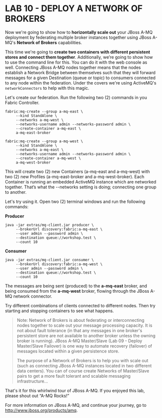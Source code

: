 # LAB 10 - DEPLOY A NETWORK OF BROKERS

Now we're going to show how to **horizontally scale out** your JBoss A-MQ deployment by federating multiple broker instances together using JBoss A-MQ's **Network of Brokers** capabilities. 

This time we're going to **create two containers with different persistent stores and connect them together**. Additionally, we’re going to show how to use the command line for this. You can do it with the web console as well. Connecting JBoss A-MQ nodes together means that the nodes establish a Network Bridge between themselves such that they will forward messages for a given Destination (queue or topic) to consumers connected to any node within the federation. Under the covers we're using ActiveMQ's `networkConnectors` to help with this magic.

Let's create our federation. Run the following two (2) commands in you Fabric Controller.

```
fabric:mq-create --group a-mq-east \
     --kind StandAlone \
     --networks a-mq-west \
     --networks-username admin --networks-password admin \
     --create-container a-mq-east \
     a-mq-east-broker
```

```
fabric:mq-create --group a-mq-west \
     --kind StandAlone \
     --networks a-mq-east \
     --networks-username admin --networks-password admin \
     --create-container a-mq-west \
     a-mq-west-broker
```


This will create two (2) new Containers (a-mq-east and a-mq-west) with two (2) new Profiles (a-mq-east-broker and a-mq-west-broker). Each Container is running an embedded ActiveMQ instance which are networked together. That’s what the --networks setting is doing; connecting one group to another.

Let's try using it. Open two (2) terminal windows and run the following commands:

**Producer**
```
java -jar extras/mq-client.jar producer \
     --brokerUrl discovery:fabric:a-mq-east \
     --user admin --password admin \
     --destination queue://workshop.test \
     --count 10
```

**Consumer**
```
java -jar extras/mq-client.jar consumer \
     --brokerUrl discovery:fabric:a-mq-west \
     --user admin --password admin \
     --destination queue://workshop.test \
     --count 10
```


The messages are being sent (produced) to the **a-mq-east** broker, and being consumed from the **a-mq-west** broker, flowing through the JBoss A-MQ network connector.

Try different combinations of clients connected to different nodes. Then try starting and stopping containers to see what happens.

> Note: Network of Brokers is about federating or interconnecting nodes together to scale out your message processing capacity. It is not about fault tolerance (in that any messages in one broker's persistent store are not available to another broker unless the owning broker is running). JBoss A-MQ Master/Slave (Lab 09 - Deploy Master/Slave Failover) is one way to automate recovery (failover) of messages located within a given persistence store. 
>
> The purpose of a Network of Brokers is to help you with scale out (such as connecting JBoss A-MQ instances located in two different data centers). You can of course create Networks of Master/Slave pairs to get a more fault tolerant and scalable messaging infrastructure...

That's it for this whirlwind tour of JBoss A-MQ. If you enjoyed this lab, please shout out “A-MQ Rocks!”

For more information on JBoss A-MQ, and continue your journey, go to http://www.jboss.org/products/amq.

